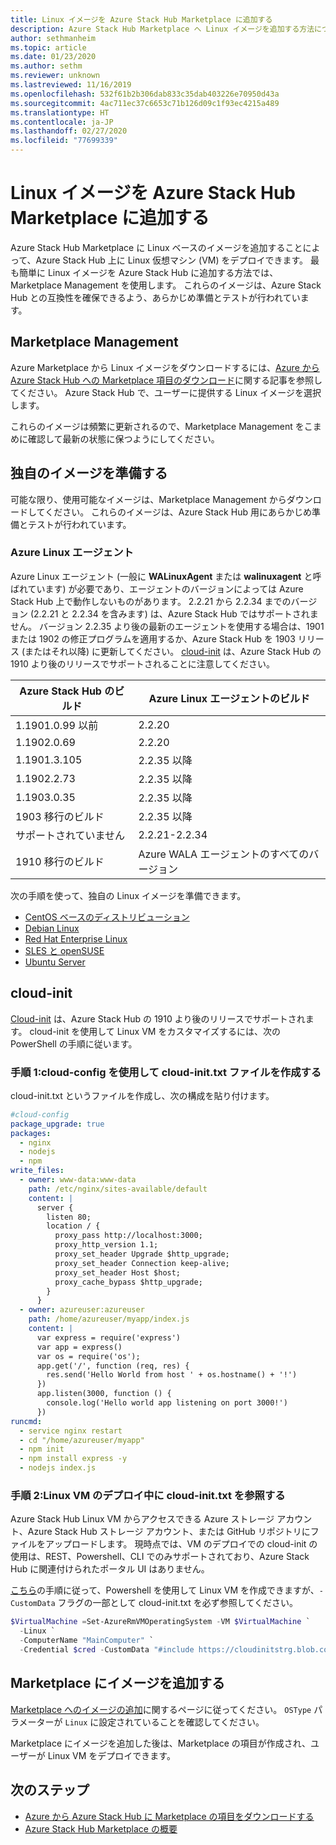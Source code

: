 ```yaml
---
title: Linux イメージを Azure Stack Hub Marketplace に追加する
description: Azure Stack Hub Marketplace へ Linux イメージを追加する方法について説明します。
author: sethmanheim
ms.topic: article
ms.date: 01/23/2020
ms.author: sethm
ms.reviewer: unknown
ms.lastreviewed: 11/16/2019
ms.openlocfilehash: 532f61b2b306dab833c35dab403226e70950d43a
ms.sourcegitcommit: 4ac711ec37c6653c71b126d09c1f93ec4215a489
ms.translationtype: HT
ms.contentlocale: ja-JP
ms.lasthandoff: 02/27/2020
ms.locfileid: "77699339"
---
```

# <a name="add-linux-images-to-the-azure-stack-hub-marketplace"></a>Linux イメージを Azure Stack Hub Marketplace に追加する

Azure Stack Hub Marketplace に Linux ベースのイメージを追加することによって、Azure Stack Hub 上に Linux 仮想マシン (VM) をデプロイできます。 最も簡単に Linux イメージを Azure Stack Hub に追加する方法では、Marketplace Management を使用します。 これらのイメージは、Azure Stack Hub との互換性を確保できるよう、あらかじめ準備とテストが行われています。

## <a name="marketplace-management"></a>Marketplace Management

Azure Marketplace から Linux イメージをダウンロードするには、[Azure から Azure Stack Hub への Marketplace 項目のダウンロード](azure-stack-download-azure-marketplace-item.md)に関する記事を参照してください。 Azure Stack Hub で、ユーザーに提供する Linux イメージを選択します。

これらのイメージは頻繁に更新されるので、Marketplace Management をこまめに確認して最新の状態に保つようにしてください。

## <a name="prepare-your-own-image"></a>独自のイメージを準備する

可能な限り、使用可能なイメージは、Marketplace Management からダウンロードしてください。 これらのイメージは、Azure Stack Hub 用にあらかじめ準備とテストが行われています。

### <a name="azure-linux-agent"></a>Azure Linux エージェント

Azure Linux エージェント (一般に **WALinuxAgent** または **walinuxagent** と呼ばれています) が必要であり、エージェントのバージョンによっては Azure Stack Hub 上で動作しないものがあります。 2\.2.21 から 2.2.34 までのバージョン (2.2.21 と 2.2.34 を含みます) は、Azure Stack Hub ではサポートされません。 バージョン 2.2.35 より後の最新のエージェントを使用する場合は、1901 または 1902 の修正プログラムを適用するか、Azure Stack Hub を 1903 リリース (またはそれ以降) に更新してください。 [cloud-init](https://cloud-init.io/) は、Azure Stack Hub の 1910 より後のリリースでサポートされることに注意してください。

| Azure Stack Hub のビルド | Azure Linux エージェントのビルド |
| ------------- | ------------- |
| 1.1901.0.99 以前 | 2.2.20 |
| 1.1902.0.69  | 2.2.20  |
|  1.1901.3.105   | 2.2.35 以降 |
| 1.1902.2.73  | 2.2.35 以降 |
| 1.1903.0.35  | 2.2.35 以降 |
| 1903 移行のビルド | 2.2.35 以降 |
| サポートされていません | 2.2.21-2.2.34 |
| 1910 移行のビルド | Azure WALA エージェントのすべてのバージョン|

次の手順を使って、独自の Linux イメージを準備できます。

* [CentOS ベースのディストリビューション](/azure/virtual-machines/linux/create-upload-centos?toc=%2fazure%2fvirtual-machines%2flinux%2ftoc.json)
* [Debian Linux](/azure/virtual-machines/linux/debian-create-upload-vhd?toc=%2fazure%2fvirtual-machines%2flinux%2ftoc.json)
* [Red Hat Enterprise Linux](azure-stack-redhat-create-upload-vhd.md)
* [SLES と openSUSE](/azure/virtual-machines/linux/suse-create-upload-vhd?toc=%2fazure%2fvirtual-machines%2flinux%2ftoc.json)
* [Ubuntu Server](/azure/virtual-machines/linux/create-upload-ubuntu?toc=%2fazure%2fvirtual-machines%2flinux%2ftoc.json)

## <a name="cloud-init"></a>cloud-init

[Cloud-init](https://cloud-init.io/) は、Azure Stack Hub の 1910 より後のリリースでサポートされます。 cloud-init を使用して Linux VM をカスタマイズするには、次の PowerShell の手順に従います。

### <a name="step-1-create-a-cloud-inittxt-file-with-your-cloud-config"></a>手順 1:cloud-config を使用して cloud-init.txt ファイルを作成する

cloud-init.txt というファイルを作成し、次の構成を貼り付けます。

```yaml
#cloud-config
package_upgrade: true
packages:
  - nginx
  - nodejs
  - npm
write_files:
  - owner: www-data:www-data
    path: /etc/nginx/sites-available/default
    content: |
      server {
        listen 80;
        location / {
          proxy_pass http://localhost:3000;
          proxy_http_version 1.1;
          proxy_set_header Upgrade $http_upgrade;
          proxy_set_header Connection keep-alive;
          proxy_set_header Host $host;
          proxy_cache_bypass $http_upgrade;
        }
      }
  - owner: azureuser:azureuser
    path: /home/azureuser/myapp/index.js
    content: |
      var express = require('express')
      var app = express()
      var os = require('os');
      app.get('/', function (req, res) {
        res.send('Hello World from host ' + os.hostname() + '!')
      })
      app.listen(3000, function () {
        console.log('Hello world app listening on port 3000!')
      })
runcmd:
  - service nginx restart
  - cd "/home/azureuser/myapp"
  - npm init
  - npm install express -y
  - nodejs index.js
  ```
  
### <a name="step-2-reference-the-cloud-inittxt-during-the-linux-vm-deployment"></a>手順 2:Linux VM のデプロイ中に cloud-init.txt を参照する

Azure Stack Hub Linux VM からアクセスできる Azure ストレージ アカウント、Azure Stack Hub ストレージ アカウント、または GitHub リポジトリにファイルをアップロードします。
現時点では、VM のデプロイでの cloud-init の使用は、REST、Powershell、CLI でのみサポートされており、Azure Stack Hub に関連付けられたポータル UI はありません。

[こちら](../user/azure-stack-quick-create-vm-linux-powershell.md)の手順に従って、Powershell を使用して Linux VM を作成できますが、`-CustomData` フラグの一部として cloud-init.txt を必ず参照してください。

```powershell
$VirtualMachine =Set-AzureRmVMOperatingSystem -VM $VirtualMachine `
  -Linux `
  -ComputerName "MainComputer" `
  -Credential $cred -CustomData "#include https://cloudinitstrg.blob.core.windows.net/strg/cloud-init.txt"
```

## <a name="add-your-image-to-marketplace"></a>Marketplace にイメージを追加する

[Marketplace へのイメージの追加](azure-stack-add-vm-image.md)に関するページに従ってください。 `OSType` パラメーターが `Linux` に設定されていることを確認してください。

Marketplace にイメージを追加した後は、Marketplace の項目が作成され、ユーザーが Linux VM をデプロイできます。

## <a name="next-steps"></a>次のステップ

* [Azure から Azure Stack Hub に Marketplace の項目をダウンロードする](azure-stack-download-azure-marketplace-item.md)
* [Azure Stack Hub Marketplace の概要](azure-stack-marketplace.md)
